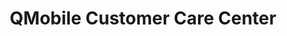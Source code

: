 ---
title: "QMobile Customer Care Center"
url: /karachi/qmobile-customer-care-center-showroom-3-al-haroon-chambers-agha-garden-rd-saddar-2/
shop: mobile phone
---